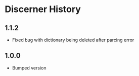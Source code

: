 Discerner History
============

1.1.2
-----
- Fixed bug with dictionary being deleted after parcing error

1.0.0
-----
- Bumped version

